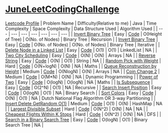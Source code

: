 # [JuneLeetCodingChallenge](https://leetcode.com/explore/featured/card/june-leetcoding-challenge/)
[Leetcode Profile](https://leetcode.com/ritikajain/)
| Problem Name | Difficulty(Relative to me) | Java | Time Complexity | Space Complexity | Data Structure Used | Algorithm Used |
| --- | --- | --- | --- | --- | --- | --- |
| [Invert Binary Tree](https://leetcode.com/explore/featured/card/june-leetcoding-challenge/539/week-1-june-1st-june-7th/3347/) | Easy | [Code](https://github.com/RitikaJain8818/JuneLeetCodingChallenge/blob/master/Week%201/Invert%20Binary%20Tree%20Recursive.java) | O(Height of Tree) | O(No. of Nodes) | Binary Tree | Recursion  |
| [Invert Binary Tree](https://leetcode.com/explore/featured/card/june-leetcoding-challenge/539/week-1-june-1st-june-7th/3347/) | Easy | [Code](https://github.com/RitikaJain8818/JuneLeetCodingChallenge/blob/master/Week%201/Invert%20Binary%20Tree%20Iterative.java) | O(No. of Nodes) | O(No. of Nodes) | Binary Tree | Iterative  |
| [Delete Node in a Linked List](https://leetcode.com/explore/featured/card/june-leetcoding-challenge/539/week-1-june-1st-june-7th/3348/) | Easy | [Code](https://github.com/RitikaJain8818/JuneLeetCodingChallenge/blob/master/Week%201/Delete%20Node%20in%20a%20Linked%20List) | O(1) | O(1) | LinkedList | NA  |
| [Two City Scheduling](https://leetcode.com/explore/challenge/card/june-leetcoding-challenge/539/week-1-june-1st-june-7th/3349/) | Easy | [Code](https://github.com/RitikaJain8818/JuneLeetCodingChallenge/blob/master/Week%201/Two%20City%20Scheduling) | O(N) | O(N) | Arrays | NA |
| [Reverse String](https://leetcode.com/explore/challenge/card/june-leetcoding-challenge/539/week-1-june-1st-june-7th/3350/) | Easy | [Code](https://github.com/RitikaJain8818/JuneLeetCodingChallenge/blob/master/Week%201/Reverse%20String) | O(N) | O(1) | String | NA |
| [Random Pick with Weight](https://leetcode.com/explore/featured/card/june-leetcoding-challenge/539/week-1-june-1st-june-7th/3351/) | Hard | [Code](https://github.com/RitikaJain8818/JuneLeetCodingChallenge/blob/master/Week%201/Random%20Pick%20with%20Weight) | O(N+logN) | O(N) | NA | Maths |
| [Queue Reconstruction by Height](https://leetcode.com/explore/featured/card/june-leetcoding-challenge/539/week-1-june-1st-june-7th/3352/) | Medium | [Code](https://github.com/RitikaJain8818/JuneLeetCodingChallenge/blob/master/Week%201/Queue%20Reconstruction%20by%20Height) | O(NlogN) | O(N) | Arrays | NA |
| [Coin Change 2](https://leetcode.com/explore/challenge/card/june-leetcoding-challenge/539/week-1-june-1st-june-7th/3353/) | Medium | [Code](https://github.com/RitikaJain8818/JuneLeetCodingChallenge/blob/master/Week%201/Coin%20Change%202) | O(M*N) | O(N) | NA | Dynamic Programming |
| [Power of Two](https://leetcode.com/explore/challenge/card/june-leetcoding-challenge/540/week-2-june-8th-june-14th/3354/) | Easy | [Code](https://github.com/RitikaJain8818/JuneLeetCodingChallenge/blob/master/Week%202/Power%20of%20Two) | O(logN) | O(logN) | NA | Maths |
| [Is Subsequence](https://leetcode.com/explore/challenge/card/june-leetcoding-challenge/540/week-2-june-8th-june-14th/3355/) | Easy | [Code](https://github.com/RitikaJain8818/JuneLeetCodingChallenge/blob/master/Week%202/Is%20Subsequence) | O(2^N) | O(1) | NA | Recursive |
| [Search Insert Position](https://leetcode.com/explore/challenge/card/june-leetcoding-challenge/540/week-2-june-8th-june-14th/3356/) | Easy | [Code](https://github.com/RitikaJain8818/JuneLeetCodingChallenge/blob/master/Week%202/Search%20Insert%20Position) | O(logN) | O(1) | NA | Binary Search |
| [Sort Colors](https://leetcode.com/explore/challenge/card/june-leetcoding-challenge/540/week-2-june-8th-june-14th/3357/) | Easy | [Code](https://github.com/RitikaJain8818/JuneLeetCodingChallenge/blob/master/Week%202/Sort%20Colors) | O(N) | O(1) | NA | Dutch National Flag Algorithm OR 3-way Partitioning |
| [Insert Delete GetRandom O(1)](https://leetcode.com/explore/challenge/card/june-leetcoding-challenge/540/week-2-june-8th-june-14th/3358/) | Medium | [Code](https://github.com/RitikaJain8818/JuneLeetCodingChallenge/blob/master/Week%202/Insert%20Delete%20GetRandom%20O(1)) | O(1) | O(N) | HashMap | NA |
| [Largest Divisible Subset](https://leetcode.com/explore/challenge/card/june-leetcoding-challenge/540/week-2-june-8th-june-14th/3359/) | Hard | [Code](https://github.com/RitikaJain8818/JuneLeetCodingChallenge/blob/master/Week%202/Largest%20Divisible%20Subset) | O(N^2) | O(N) | NA | NA |
| [Cheapest Flights Within K Stops](https://leetcode.com/explore/challenge/card/june-leetcoding-challenge/540/week-2-june-8th-june-14th/3360/) | Hard | [Code](https://github.com/RitikaJain8818/JuneLeetCodingChallenge/blob/master/Week%202/Cheapest%20Flights%20Within%20K%20Stops) | O(N^2) | O(N) | NA | DFS |
| [Search in a Binary Search Tree](https://leetcode.com/explore/challenge/card/june-leetcoding-challenge/541/week-3-june-15th-june-21st/3361/) | Easy | [Code](https://github.com/RitikaJain8818/JuneLeetCodingChallenge/blob/master/Week%203/Search%20in%20BST) | O(logN) | O(1) | Binary Search Tree | NA |
